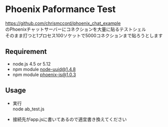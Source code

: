 Phoenix Paformance Test
====

https://github.com/chrismccord/phoenix_chat_example  
のPhoenixチャットサーバーにコネクションを大量に貼るテストシェル  
そのまま打つと1プロセス100ソケットで5000コネクションまで貼ろうとします  

## Requirement

 * node.js 4.5 or 5.12
 * npm module node-uuid@1.4.8
 * npm module phoenix-js@1.0.3


## Usage

 * 実行  
node ab_test.js

 * 接続先がapp.jsに書いてあるので適宜書き換えてください
